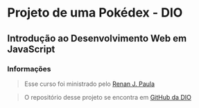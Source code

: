 # Projeto de uma Pokédex - DIO

## Introdução ao Desenvolvimento Web em JavaScript

### Informações

> Esse curso foi ministrado pelo [Renan J. Paula](https://www.linkedin.com/in/renanjpaula/)

> O repositório desse projeto se encontra em [GitHub da DIO](https://github.com/digitalinnovationone/js-developer-pokedex.git)
